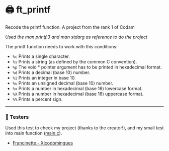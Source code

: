 # 🖨️ ft_printf
Recode the printf function. A project from the rank 1 of Codam

_Used the man printf.3 and man stdarg as reference to do the project_

The printf function needs to work with this conditions:

- `%c` Prints a single character.
- `%s` Prints a string (as defined by the common C convention).
- `%p` The void * pointer argument has to be printed in hexadecimal format.
- `%d` Prints a decimal (base 10) number.
- `%i` Prints an integer in base 10.
- `%u` Prints an unsigned decimal (base 10) number.
- `%x` Prints a number in hexadecimal (base 16) lowercase format.
- `%X` Prints a number in hexadecimal (base 16) uppercase format.
- `%%` Prints a percent sign.

---
### 🧪 Testers

Used this test to check my project (thanks to the creator!), and my small test into main function ([main.c](https://github.com/dudamakesthings/ft_printf/blob/main/main.c)).

* [Francinette - Xicodomingues](https://github.com/xicodomingues/francinette)